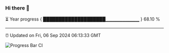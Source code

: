 ### Hi there 👋

⏳ Year progress { ████████████████████▁▁▁▁▁▁▁▁▁▁ } 68.10 %

---

⏰ Updated on Fri, 06 Sep 2024 06:13:33 GMT

![Progress Bar CI](https://github.com/Shyam-Makwana/GitHub-Actions-Demo/workflows/Progress%20Bar%20CI/badge.svg)
